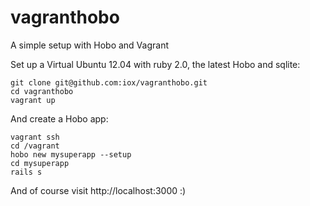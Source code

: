 vagranthobo
===========

A simple setup with Hobo and Vagrant


Set up a Virtual Ubuntu 12.04 with ruby 2.0, the latest Hobo and sqlite:

    git clone git@github.com:iox/vagranthobo.git
    cd vagranthobo
    vagrant up

And create a Hobo app:

    vagrant ssh
    cd /vagrant
    hobo new mysuperapp --setup
    cd mysuperapp
    rails s

And of course visit http://localhost:3000 :)
